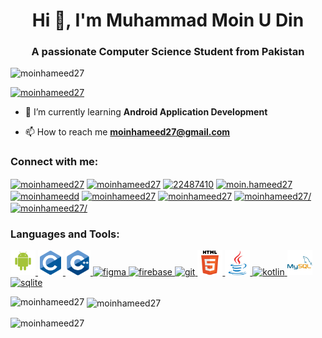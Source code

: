 <h1 align="center">Hi 👋, I'm Muhammad Moin U Din</h1>
<h3 align="center">A passionate Computer Science Student from Pakistan</h3>

<p align="left"> <img src="https://komarev.com/ghpvc/?username=moinhameed27&label=Profile%20views&color=0e75b6&style=flat" alt="moinhameed27" /> </p>

<p align="left"> <a href="https://github.com/ryo-ma/github-profile-trophy"><img src="https://github-profile-trophy.vercel.app/?username=moinhameed27" alt="moinhameed27" /></a> </p>

- 🌱 I’m currently learning **Android Application Development**

- 📫 How to reach me **moinhameed27@gmail.com**

<h3 align="left">Connect with me:</h3>
<p align="left">
<a href="https://twitter.com/moinhameed27" target="blank"><img align="center" src="https://raw.githubusercontent.com/rahuldkjain/github-profile-readme-generator/master/src/images/icons/Social/twitter.svg" alt="moinhameed27" height="30" width="40" /></a>
<a href="https://linkedin.com/in/moinhameed27" target="blank"><img align="center" src="https://raw.githubusercontent.com/rahuldkjain/github-profile-readme-generator/master/src/images/icons/Social/linked-in-alt.svg" alt="moinhameed27" height="30" width="40" /></a>
<a href="https://stackoverflow.com/users/22487410" target="blank"><img align="center" src="https://raw.githubusercontent.com/rahuldkjain/github-profile-readme-generator/master/src/images/icons/Social/stack-overflow.svg" alt="22487410" height="30" width="40" /></a>
<a href="https://fb.com/moin.hameed27" target="blank"><img align="center" src="https://raw.githubusercontent.com/rahuldkjain/github-profile-readme-generator/master/src/images/icons/Social/facebook.svg" alt="moin.hameed27" height="30" width="40" /></a>
<a href="https://instagram.com/moinhameedd" target="blank"><img align="center" src="https://raw.githubusercontent.com/rahuldkjain/github-profile-readme-generator/master/src/images/icons/Social/instagram.svg" alt="moinhameedd" height="30" width="40" /></a>
<a href="https://www.hackerrank.com/moinhameed27" target="blank"><img align="center" src="https://raw.githubusercontent.com/rahuldkjain/github-profile-readme-generator/master/src/images/icons/Social/hackerrank.svg" alt="moinhameed27" height="30" width="40" /></a>
<a href="https://codeforces.com/profile/moinhameed27" target="blank"><img align="center" src="https://raw.githubusercontent.com/rahuldkjain/github-profile-readme-generator/master/src/images/icons/Social/codeforces.svg" alt="moinhameed27" height="30" width="40" /></a>
<a href="https://www.leetcode.com/moinhameed27/" target="blank"><img align="center" src="https://raw.githubusercontent.com/rahuldkjain/github-profile-readme-generator/master/src/images/icons/Social/leet-code.svg" alt="moinhameed27/" height="30" width="40" /></a>
<a href="https://auth.geeksforgeeks.org/user/moinhameed27/" target="blank"><img align="center" src="https://raw.githubusercontent.com/rahuldkjain/github-profile-readme-generator/master/src/images/icons/Social/geeks-for-geeks.svg" alt="moinhameed27/" height="30" width="40" /></a>
</p>

<h3 align="left">Languages and Tools:</h3>
<p align="left"> <a href="https://developer.android.com" target="_blank" rel="noreferrer"> <img src="https://raw.githubusercontent.com/devicons/devicon/master/icons/android/android-original-wordmark.svg" alt="android" width="40" height="40"/> </a> <a href="https://www.cprogramming.com/" target="_blank" rel="noreferrer"> <img src="https://raw.githubusercontent.com/devicons/devicon/master/icons/c/c-original.svg" alt="c" width="40" height="40"/> </a> <a href="https://www.w3schools.com/cpp/" target="_blank" rel="noreferrer"> <img src="https://raw.githubusercontent.com/devicons/devicon/master/icons/cplusplus/cplusplus-original.svg" alt="cplusplus" width="40" height="40"/> </a> <a href="https://www.figma.com/" target="_blank" rel="noreferrer"> <img src="https://www.vectorlogo.zone/logos/figma/figma-icon.svg" alt="figma" width="40" height="40"/> </a> <a href="https://firebase.google.com/" target="_blank" rel="noreferrer"> <img src="https://www.vectorlogo.zone/logos/firebase/firebase-icon.svg" alt="firebase" width="40" height="40"/> </a> <a href="https://git-scm.com/" target="_blank" rel="noreferrer"> <img src="https://www.vectorlogo.zone/logos/git-scm/git-scm-icon.svg" alt="git" width="40" height="40"/> </a> <a href="https://www.w3.org/html/" target="_blank" rel="noreferrer"> <img src="https://raw.githubusercontent.com/devicons/devicon/master/icons/html5/html5-original-wordmark.svg" alt="html5" width="40" height="40"/> </a> <a href="https://www.java.com" target="_blank" rel="noreferrer"> <img src="https://raw.githubusercontent.com/devicons/devicon/master/icons/java/java-original.svg" alt="java" width="40" height="40"/> </a> <a href="https://kotlinlang.org" target="_blank" rel="noreferrer"> <img src="https://www.vectorlogo.zone/logos/kotlinlang/kotlinlang-icon.svg" alt="kotlin" width="40" height="40"/> </a> <a href="https://www.mysql.com/" target="_blank" rel="noreferrer"> <img src="https://raw.githubusercontent.com/devicons/devicon/master/icons/mysql/mysql-original-wordmark.svg" alt="mysql" width="40" height="40"/> </a> <a href="https://www.sqlite.org/" target="_blank" rel="noreferrer"> <img src="https://www.vectorlogo.zone/logos/sqlite/sqlite-icon.svg" alt="sqlite" width="40" height="40"/> </a> </p>

<p><img align="left" src="https://github-readme-stats.vercel.app/api/top-langs?username=moinhameed27&show_icons=true&locale=en&layout=compact" alt="moinhameed27" /></p>

<p>&nbsp;<img align="center" src="https://github-readme-stats.vercel.app/api?username=moinhameed27&show_icons=true&locale=en" alt="moinhameed27" /></p>

<p><img align="center" src="https://github-readme-streak-stats.herokuapp.com/?user=moinhameed27&" alt="moinhameed27" /></p>

